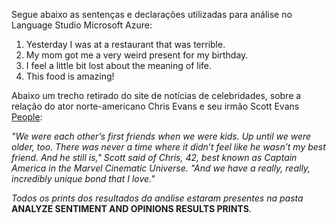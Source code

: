 Segue abaixo as sentenças e declarações utilizadas para análise no Language Studio Microsoft Azure:

1. Yesterday I was at a restaurant that was terrible.
2. My mom got me a very weird present for my birthday.
3. I feel a little bit lost about the meaning of life.
4. This food is amazing!

Abaixo um trecho retirado do site de notícias de celebridades, sobre a relação do ator norte-americano Chris Evans e seu irmão Scott Evans [People](https://people.com/chris-evans-brother-scott-evans-talks-about-their-unique-relationship-he-still-is-my-best-friend-7551035):

_"We were each other’s first friends when we were kids. Up until we were older, too. There was never a time where it didn’t feel like he wasn’t my best friend. And he still is," Scott said of Chris, 42, best known as Captain America in the Marvel Cinematic Universe. "And we have a really, really, incredibly unique bond that I love."_

_Todos os prints dos resultados da análise estaram presentes na pasta_ **ANALYZE SENTIMENT AND OPINIONS RESULTS PRINTS**.
